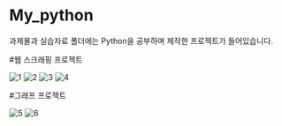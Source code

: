 # My_python

과제물과 실습자료 폴더에는 Python을 공부하며 제작한 프로젝트가 들어있습니다.

#웹 스크래핑 프로젝트

![1](https://user-images.githubusercontent.com/81130257/136132510-08841b0f-a6a6-431d-823c-cc9a18ee9153.JPG)
![2](https://user-images.githubusercontent.com/81130257/136132514-16bb7605-5f75-4177-b860-77b32843ba88.JPG)
![3](https://user-images.githubusercontent.com/81130257/136132517-de1f002a-62f6-4bf6-9379-01c61d506da0.JPG)
![4](https://user-images.githubusercontent.com/81130257/136132519-3ebc02b7-636a-4cf8-9ec8-ed61b154613d.JPG)


#그래프 프로젝트

![5](https://user-images.githubusercontent.com/81130257/136134455-355b5497-74b3-4e35-846c-58d99cf8f2b8.JPG)
![6](https://user-images.githubusercontent.com/81130257/136134456-abfe2082-df6a-48a6-88f1-7fb4f58dd87d.JPG)
